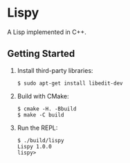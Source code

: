 # Lispy

A Lisp implemented in C++.

## Getting Started

1. Install third-party libraries:
   ```shell
   $ sudo apt-get install libedit-dev
   ```

2. Build with CMake:
   ```shell
   $ cmake -H. -Bbuild
   $ make -C build
   ```
   
3. Run the REPL:
   ```shell
   $ ./build/lispy
   Lispy 1.0.0
   lispy>
   ```